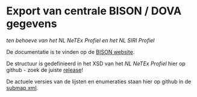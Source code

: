# Export van centrale BISON / DOVA gegevens

*ten behoeve van het NL NeTEx Profiel en het NL SIRI Profiel*

De documentatie is te vinden op de [BISON website](http://bison.dova.nu/standaarden/export).

De structuur is gedefinieerd in het XSD van het *NL NeTEx Profiel* hier op github - zoek de juiste [release](http://github.com/BISONNL/NeTEx-NL/releases)!

De actuele versies van de lijsten en enumeraties staan hier op github in de [submap xml](http://github.com/BISONNL/export/tree/master/xml).
